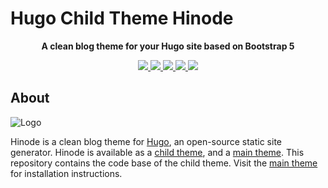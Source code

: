 # Hugo Child Theme Hinode

<!-- Tagline -->
<p align="center">
    <b>A clean blog theme for your Hugo site based on Bootstrap 5</b>
    <br />
</p>

<!-- Badges -->
<p align="center">
    <a href="https://gohugo.io" alt="Hugo website">
        <img src="https://img.shields.io/badge/generator-hugo-brightgreen" />
    </a>
    <a href="https://github.com/markdumay/hugo-theme-hinode-child/commits/main" alt="Last commit">
        <img src="https://img.shields.io/github/last-commit/markdumay/hugo-theme-hinode-child.svg" />
    </a>
    <a href="https://github.com/markdumay/hugo-theme-hinode-child/issues" alt="Issues">
        <img src="https://img.shields.io/github/issues/markdumay/hugo-theme-hinode-child.svg" />
    </a>
    <a href="https://github.com/markdumay/hugo-theme-hinode-child/pulls" alt="Pulls">
        <img src="https://img.shields.io/github/issues-pr-raw/markdumay/hugo-theme-hinode-child.svg" />
    </a>
    <a href="https://github.com/markdumay/hugo-theme-hinode-child/blob/main/LICENSE" alt="License">
        <img src="https://img.shields.io/github/license/markdumay/hugo-theme-hinode-child" />
    </a>
</p>

## About

![Logo](https://raw.githubusercontent.com/markdumay/hugo-theme-hinode/main/static/img/logo.png)

Hinode is a clean blog theme for [Hugo][hugo], an open-source static site generator. Hinode is available as a [child theme][repository_child], and a [main theme][repository]. This repository contains the code base of the child theme. Visit the [main theme][repository] for installation instructions.

<!-- MARKDOWN PUBLIC LINKS -->
[hugo]: https://gohugo.io

<!-- MARKDOWN MAINTAINED LINKS -->
<!-- TODO: add blog link
[blog]: https://markdumay.com
-->

[repository]: https://github.com/markdumay/hugo-theme-hinode.git
[repository_child]: https://github.com/markdumay/hugo-theme-hinode-child.git

